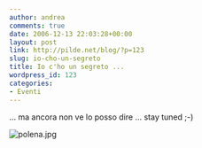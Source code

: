 ```yaml
---
author: andrea
comments: true
date: 2006-12-13 22:03:28+00:00
layout: post
link: http://pilde.net/blog/?p=123
slug: io-cho-un-segreto
title: Io c'ho un segreto ...
wordpress_id: 123
categories:
- Eventi
---
```


... ma ancora non ve lo posso dire ... stay tuned ;-)




![polena.jpg]({{baseurl}}/uploads/2006/12/polena.jpg)



